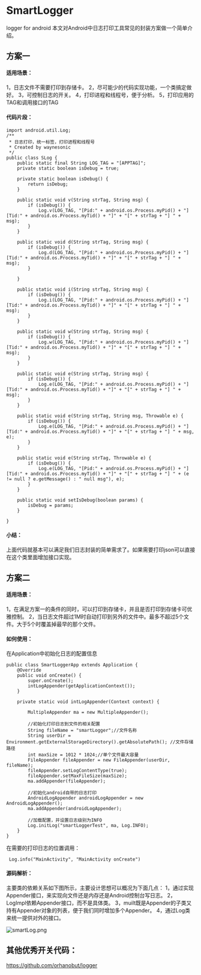 # SmartLogger
logger for android
本文对Android中日志打印工具常见的封装方案做一个简单介绍。
## 方案一
#### 适用场景：
1，日志文件不需要打印到存储卡。
2，尽可能少的代码实现功能，一个类搞定做好。
3，可控制日志的开关。
4，打印进程和线程号，便于分析。
5，打印应用的TAG和调用接口的TAG
#### 代码片段：
```
import android.util.Log;
/**
 * 日志打印，统一标签，打印进程和线程号
 * Created by waynesonic
 */
public class SLog {
    public static final String LOG_TAG = "[APPTAG]";
    private static boolean isDebug = true;

    private static boolean isDebug() {
        return isDebug;
    }

    public static void v(String strTag, String msg) {
        if (isDebug()) {
            Log.v(LOG_TAG, "[Pid:" + android.os.Process.myPid() + "][Tid:" + android.os.Process.myTid() + "]" + "[" + strTag + "] " + msg);
        }
    }

    public static void d(String strTag, String msg) {
        if (isDebug()) {
            Log.d(LOG_TAG, "[Pid:" + android.os.Process.myPid() + "][Tid:" + android.os.Process.myTid() + "]" + "[" + strTag + "] " + msg);
        }

    }

    public static void i(String strTag, String msg) {
        if (isDebug()) {
            Log.i(LOG_TAG, "[Pid:" + android.os.Process.myPid() + "][Tid:" + android.os.Process.myTid() + "]" + "[" + strTag + "] " + msg);
        }
    }

    public static void w(String strTag, String msg) {
        if (isDebug()) {
            Log.w(LOG_TAG, "[Pid:" + android.os.Process.myPid() + "][Tid:" + android.os.Process.myTid() + "]" + "[" + strTag + "] " + msg);
        }
    }

    public static void e(String strTag, String msg) {
        if (isDebug()) {
            Log.e(LOG_TAG, "[Pid:" + android.os.Process.myPid() + "][Tid:" + android.os.Process.myTid() + "]" + "[" + strTag + "] " + msg);
        }
    }

    public static void e(String strTag, String msg, Throwable e) {
        if (isDebug()) {
            Log.e(LOG_TAG, "[Pid:" + android.os.Process.myPid() + "][Tid:" + android.os.Process.myTid() + "]" + "[" + strTag + "] " + msg, e);
        }
    }

    public static void e(String strTag, Throwable e) {
        if (isDebug()) {
            Log.e(LOG_TAG, "[Pid:" + android.os.Process.myPid() + "][Tid:" + android.os.Process.myTid() + "]" + "[" + strTag + "] " + (e != null ? e.getMessage() : " null msg"), e);
        }
    }

    public static void setIsDebug(boolean params) {
        isDebug = params;
    }

}
```
#### 小结：
上面代码就基本可以满足我们日志封装的简单需求了。如果需要打印json可以直接在这个类里面增加接口实现。

## 方案二
#### 适用场景：
1，在满足方案一的条件的同时，可以打印到存储卡，并且是否打印到存储卡可优雅控制。
2，当日志文件超过1M时自动打印到另外的文件中。最多不超过5个文件。大于5个时覆盖掉最早的那个文件。
#### 如何使用：
在Application中初始化日志的配置信息
```
public class SmartLoggerApp extends Application {
    @Override
    public void onCreate() {
        super.onCreate();
        intLogAppender(getApplicationContext());
    }

    private static void intLogAppender(Context context) {

        MultipleAppender ma = new MultipleAppender();

        //初始化打印日志到文件的相关配置
        String fileName = "smartLogger";//文件名称
        String userDir = Environment.getExternalStorageDirectory().getAbsolutePath(); //文件存储路径
        int maxSize = 1012 * 1024;//单个文件最大容量
        FileAppender fileAppender = new FileAppender(userDir, fileName);
        fileAppender.setLogContentType(true);
        fileAppender.setMaxFileSize(maxSize);
        ma.addAppender(fileAppender);

        //初始化android自带的日志打印
        AndroidLogAppender androidLogAppender = new AndroidLogAppender();
        ma.addAppender(androidLogAppender);

        //加载配置，并设置日志级别为INFO
        Log.initLog("smartLoggerTest", ma, Log.INFO);
    }
}
```
在需要的打印日志的位置调用：
```
 Log.info("MainActivity", "MainActivity onCreate")
```
#### 源码解析：
主要类的依赖关系如下图所示，主要设计思想可以概况为下面几点：
1，通过实现Appender接口，来实现向文件还是内存还是Android控制台写日志。
2，LogImpl依赖Appender接口，而不是具体类。
3，muilt既是Appender的子类又持有Appender对象的列表，便于我们同时增加多个Appender。
4，通过Log类来统一提供对外的接口。

![smartLog.png](https://upload-images.jianshu.io/upload_images/1050164-4812bdc843a010f9.png?imageMogr2/auto-orient/strip%7CimageView2/2/w/1240)

## 其他优秀开关代码：
https://github.com/orhanobut/logger
